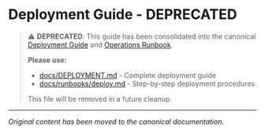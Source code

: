 # Deployment Guide - DEPRECATED

> ⚠️ **DEPRECATED**: This guide has been consolidated into the canonical [Deployment Guide](docs/DEPLOYMENT.md) and [Operations Runbook](docs/runbooks/deploy.md).
>
> **Please use:**
>
> - [docs/DEPLOYMENT.md](docs/DEPLOYMENT.md) - Complete deployment guide
> - [docs/runbooks/deploy.md](docs/runbooks/deploy.md) - Step-by-step deployment procedures
>
> This file will be removed in a future cleanup.

---

_Original content has been moved to the canonical documentation._
